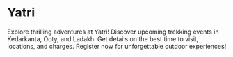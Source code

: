 # Yatri
Explore thrilling adventures at Yatri! Discover upcoming trekking events in Kedarkanta, Ooty, and Ladakh. Get details on the best time to visit, locations, and charges. Register now for unforgettable outdoor experiences!
